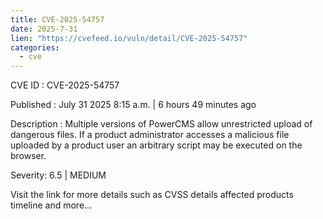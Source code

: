 ```yaml
--- 
title: CVE-2025-54757
date: 2025-7-31
lien: "https://cvefeed.io/vuln/detail/CVE-2025-54757"
categories:
  - cve
---
```


CVE ID : CVE-2025-54757

Published :  July 31
2025
8:15 a.m. | 6 hours
49 minutes ago

Description : Multiple versions of PowerCMS allow unrestricted upload of dangerous files. If a product administrator accesses a malicious file uploaded by a product user
an arbitrary script may be executed on the browser.

Severity: 6.5 | MEDIUM

Visit the link for more details
such as CVSS details
affected products
timeline
and more...
